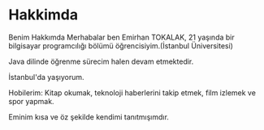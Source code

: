 # Hakkimda
Benim Hakkımda
Merhabalar ben Emirhan TOKALAK, 21 yaşında bir bilgisayar programcılığı bölümü öğrencisiyim.(İstanbul Üniversitesi)

Java dilinde öğrenme sürecim halen devam etmektedir.

İstanbul'da yaşıyorum.

Hobilerim: Kitap okumak, teknoloji haberlerini takip etmek, film izlemek ve spor yapmak.

Eminim kısa ve öz şekilde kendimi tanıtmışımdır.
